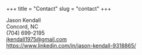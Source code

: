 +++
title = "Contact"
slug = "contact"
+++

Jason Kendall  
Concord, NC  
(704) 699-2195  
jkendall1975@gmail.com  
https://www.linkedin.com/in/jason-kendall-9318865/  
